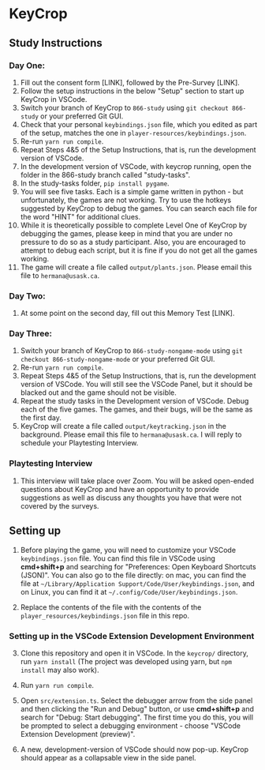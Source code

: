 # KeyCrop

## Study Instructions

### Day One:
1. Fill out the consent form [LINK], followed by the Pre-Survey [LINK].
2. Follow the setup instructions in the below "Setup" section to start up KeyCrop in VSCode. 
2. Switch your branch of KeyCrop to `866-study` using `git checkout 866-study` or your preferred Git GUI.
3. Check that your personal `keybindings.json` file, which you edited as part of the setup, matches the one in `player-resources/keybindings.json`.  
4. Re-run `yarn run compile`. 
5. Repeat Steps 4&5 of the Setup Instructions, that is, run the development version of VSCode. 
6. In the development version of VSCode, with keycrop running, open the folder in the 866-study branch called "study-tasks".
7. In the study-tasks folder, `pip install pygame`. 
8. You will see five tasks. Each is a simple game written in python - but unfortunately, the games are not working. Try to use the hotkeys suggested by KeyCrop to debug the games. You can search each file for the word "HINT" for additional clues. 
9. While it is theoretically possible to complete Level One of KeyCrop by debugging the games, please keep in mind that you are under no pressure to do so as a study participant. Also, you are encouraged to attempt to debug each script, but it is fine if you do not get all the games working.
10. The game will create a file called `output/plants.json`. Please email this file to `hermana@usask.ca`.

### Day Two:
1. At some point on the second day, fill out this Memory Test [LINK]. 

### Day Three:
1. Switch your branch of KeyCrop to `866-study-nongame-mode` using `git checkout 866-study-nongame-mode` or your preferred Git GUI. 
2. Re-run `yarn run compile`. 
3. Repeat Steps 4&5 of the Setup Instructions, that is, run the development version of VSCode. You will still see the VSCode Panel, but it should be blacked out and the game should not be visible. 
4. Repeat the study tasks in the Development version of VSCode. Debug each of the five games. The games, and their bugs, will be the same as the first day.
5. KeyCrop will create a file called `output/keytracking.json` in the background. Please email this file to `hermana@usask.ca`. I will reply to schedule your Playtesting Interview.

### Playtesting Interview
1. This interview will take place over Zoom. You will be asked open-ended questions about KeyCrop and have an opportunity to provide suggestions as well as discuss any thoughts you have that were not covered by the surveys. 

## Setting up

1. Before playing the game, you will need to customize your VSCode `keybindings.json` file. You can find this file in VSCode using **cmd+shift+p** and searching for "Preferences: Open Keyboard Shortcuts (JSON)". You can also go to the file directly: on mac, you can find the file at `~/Library/Application Support/Code/User/keybindings.json`, and on Linux, you can find it at `~/.config/Code/User/keybindings.json`. 

2. Replace the contents of the file with the contents of the `player_resources/keybindings.json` file in this repo.  

### Setting up in the VSCode Extension Development Environment ##

3. Clone this repository and open it in VSCode. In the `keycrop/` directory, run `yarn install` (The project was developed using yarn, but `npm install` may also work).

4. Run `yarn run compile`.

5. Open `src/extension.ts`. Select the debugger arrow from the side panel and then clicking the "Run and Debug" button, or use **cmd+shift+p** and search for "Debug: Start debugging". The first time you do this, you will be prompted to select a debugging environment - choose "VSCode Extension Development (preview)". 

6. A new, development-version of VSCode should now pop-up. KeyCrop should appear as a collapsable view in the side panel. 
